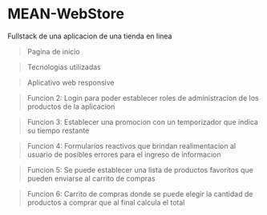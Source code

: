 # MEAN-WebStore
Fullstack de una aplicacion de una tienda en linea 

>Pagina de inicio

>Tecnologias utilizadas

>Aplicativo web responsive

>Funcion 2: Login para poder establecer roles de administracion de los productos de la aplicacion

>Funcion 3: Establecer una promocion con un temporizador que indica su tiempo restante

>Funcion 4: Formularios reactivos que brindan realimentacion al usuario de posibles errores para el ingreso de informacion

>Funcion 5: Se puede establecer una lista de productos favoritos que pueden enviarse al carrito de compras

>Funcion 6: Carrito de compras donde se puede elegir la cantidad de productos a comprar que al final calcula el total
